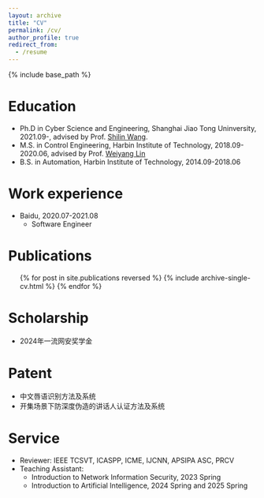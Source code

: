 ```yaml
---
layout: archive
title: "CV"
permalink: /cv/
author_profile: true
redirect_from:
  - /resume
---
```


{% include base_path %}

Education
======
* Ph.D in Cyber Science and Engineering, Shanghai Jiao Tong Uninversity, 2021.09-, advised by Prof. [Shilin Wang](https://infosec.sjtu.edu.cn/DirectoryDetail.aspx?id=122).
* M.S. in Control Engineering, Harbin Institute of Technology, 2018.09-2020.06, advised by Prof. [Weiyang Lin](https://homepage.hit.edu.cn/linweiyang)
* B.S. in Automation, Harbin Institute of Technology, 2014.09-2018.06

Work experience
======
* Baidu, 2020.07-2021.08
  * Software Engineer

Publications
======
  <ul>{% for post in site.publications reversed %}
    {% include archive-single-cv.html %}
  {% endfor %}</ul>

Scholarship
======
* 2024年一流网安奖学金

Patent
======
* 中文唇语识别方法及系统
* 开集场景下防深度伪造的讲话人认证方法及系统
  
Service
======
* Reviewer: IEEE TCSVT, ICASPP, ICME, IJCNN, APSIPA ASC, PRCV
* Teaching Assistant:
  * Introduction to Network Information Security, 2023 Spring
  * Introduction to Artificial Intelligence, 2024 Spring and 2025 Spring
 
  

